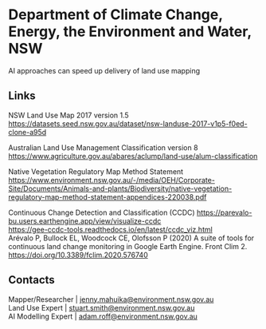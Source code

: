 # Department of Climate Change, Energy, the Environment and Water, NSW 
<!-- ![NSW Government Logo](https://www.environment.nsw.gov.au/-/media/OEH/Corporate-Site/Logos/nsw-government-logo.svg)  -->  
  
AI approaches can speed up delivery of land use mapping  

## Links
NSW Land Use Map 2017 version 1.5  
https://datasets.seed.nsw.gov.au/dataset/nsw-landuse-2017-v1p5-f0ed-clone-a95d  
  
Australian Land Use Management Classification version 8  
https://www.agriculture.gov.au/abares/aclump/land-use/alum-classification  
  
Native Vegetation Regulatory Map Method Statement  
https://www.environment.nsw.gov.au/-/media/OEH/Corporate-Site/Documents/Animals-and-plants/Biodiversity/native-vegetation-regulatory-map-method-statement-appendices-220038.pdf  

Continuous Change Detection and Classification (CCDC)
https://parevalo-bu.users.earthengine.app/view/visualize-ccdc  
https://gee-ccdc-tools.readthedocs.io/en/latest/ccdc_viz.html  
Arévalo P, Bullock EL, Woodcock CE, Olofsson P (2020) A suite of tools for continuous land change monitoring in Google Earth Engine. Front Clim 2. https://doi.org/10.3389/fclim.2020.576740 


## Contacts
Mapper/Researcher | jenny.mahuika@environment.nsw.gov.au  
Land Use Expert | stuart.smith@environment.nsw.gov.au  
AI Modelling Expert | adam.roff@environment.nsw.gov.au  
  
